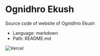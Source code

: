 # Ognidhro Ekush
Source code of website of Ognidhro Ekush

- Language: markdown
- Path: README.md

![Vercel](https://therealsujitk-vercel-badge.vercel.app/?app=ognidhro21&style=for-the-badge&logo=false)
